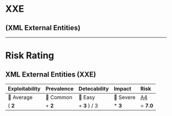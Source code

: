 <!-- $theme: gaia -->

<!-- $size: 16:9 -->

<!-- page_number: true -->

<!-- footer: Copyright (c) by Bjoern Kimminich | Licensed under CC-BY-SA 4.0 -->

# XXE

## (XML External Entities)

---

# Risk Rating

## XML External Entities (XXE)

| Exploitability                 | Prevalence                    | Detecability      | Impact              | Risk                                                                             |
|:-------------------------------|:------------------------------|:------------------|:--------------------|:---------------------------------------------------------------------------------|
| :large_orange_diamond: Average | :large_orange_diamond: Common | :red_circle: Easy | :red_circle: Severe | [A4](https://www.owasp.org/index.php/Top_10-2017_A4-XML_External_Entities_(XXE)) |
| ( **2**                        | + **2**                       | + **3** ) / 3     | * **3**             | = **7.0**                                                                        |

